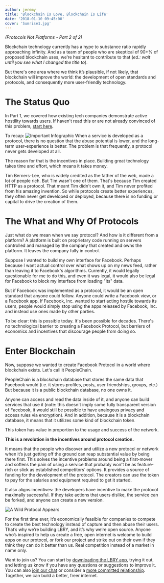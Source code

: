 ```yaml
---
author: jeremy
title: 'Blockchain Is Love, Blockchain Is Life'
date: '2018-01-10 09:45:00'
cover: 'Sunrise1.jpg'
---
```

_(Protocols Not Platforms - Part 2 of 2)_

Blockchain technology currently has a hype to substance ratio rapidly approaching infinity. And as a team of people who are skeptical of 90+% of proposed blockchain uses, we're hesitant to contribute to that (_ed.: wait until you see what I changed the title to_).

But there's one area where we think it’s plausible, if not likely, that blockchain will improve the world: the development of open standards and protocols, and consequently more user-friendly technology.

# The Status Quo
In Part 1, we covered how existing tech companies demonstrate active hostility towards users. If haven't read this or are not already convinced of this problem, [start here](https://lbry.io/news/why-do-tech-giants-abuse-their-users).

To recap:
![Important Infographic](https://spee.ch/6/importantdiagram.png)
When a service is developed as a protocol, there is no question that the abuse potential is lower, and the long-term user-experience is better. The problem is that frequently, a protocol never gets developed at all.

The reason for that is the incentives in place. Building great technology takes time and effort, which means it takes money.

Tim Berners-Lee, who is widely credited as the father of the web, made a lot of people rich. But Tim wasn't one of them. That's because Tim created HTTP as a protocol. That meant Tim didn't own it, and Tim never profited from his amazing invention. So while protocols create better experiences, they often never get developed or deployed, because there is no funding or capital to drive the creation of them.

# The What and Why Of Protocols
Just what do we mean when we say protocol? And how is it different from a platform? A platform is built on proprietary code running on servers controlled and managed by the company that created and owns the platform. It leaves the company fully in control.

Suppose I wanted to build my own interface for Facebook. Perhaps because I want actual control over what shows up on my news feed, rather than leaving it to Facebook's algorithms. Currently, it would legally questionable for me to do this, and even it was legal, it would also be legal for Facebook to block my interface from loading "its" data.

But if Facebook was implemented as a protocol, it would be an open standard that anyone could follow. Anyone could write a Facebook view, or a Facebook app. If Facebook, Inc. wanted to start acting hostile towards its users, people would simply stop using the apps released by Facebook, Inc. and instead use ones made by other parties.

To be clear: this is possible today. It's been possible for decades. There's no technological barrier to creating a Facebook Protocol, but barriers of economics and incentives that discourage people from doing so.

# Enter Blockchain
Now, suppose we wanted to create Facebook Protocol in a world where blockchain exists. Let's call it PeopleChain.

PeopleChain is a blockchain database that stores the same data that Facebook would (i.e. it stores profiles, posts, user friendships, groups, etc.) But because it is a public blockchain database, no one owns it. 

Anyone can access and read the data inside of it, and anyone can build services that use it (note: this doesn't imply some fully transparent version of Facebook, it would still be possible to have analogous privacy and access rules via encryption). And in addition, because it is a blockchain database, it means that it utilizes some kind of blockchain token.

This token has value in proportion to the usage and success of the network.

**This is a revolution in the incentives around protocol creation.**

It means that the people who discover and utilize a new protocol or network when it’s just getting off the ground can reap substantial value by being there first. This solves the incentive problems around being a first-mover and softens the pain of using a service that probably won't be as feature-rich or slick as established competitors’ options. It provides a source of funding for the development of the protocol. The creators can use the token to pay for the salaries and equipment required to get it started. 

It also aligns incentives: the developers have incentive to make the protocol maximally successful. If they take actions that users dislike, the service can be forked, and anyone can create a new version.

![A Wild Protocol Appears](https://spee.ch/9/a-wild-protocol-appears.jpeg)

For the first time ever, it’s economically feasible for companies to compete to create the best technology instead of capture and then abuse their users. That’s why we’re building LBRY, and it’s why we’re open source. Anyone who’s inspired to help us create a free, open internet is welcome to build apps on our protocol, or fork our project and strike out on their own if they think they can do it better than us. Real competition instead of a market in name only.

Want to join us? You can start by [downloading the LBRY app](http://lbry.io/get), trying it out, and letting us know if you have any questions or suggestions to improve it. You can also [join our chat](http://chat.lbry.io/) or consider a [more committed relationship](http://lbry.io/join-us). Together, we can build a better, freer internet.
